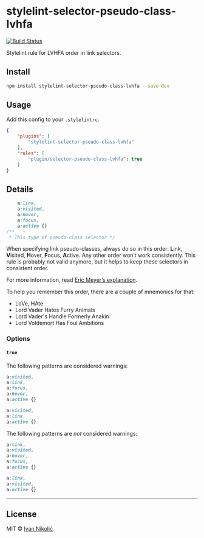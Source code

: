 # stylelint-selector-pseudo-class-lvhfa

[![Build Status][ci-img]][ci]

Stylelint rule for LVHFA order in link selectors.

## Install

```sh
npm install stylelint-selector-pseudo-class-lvhfa --save-dev
```

## Usage

Add this config to your `.stylelintrc`:

```json
{
	"plugins": [
		"stylelint-selector-pseudo-class-lvhfa"
	],
	"rules": [
		"plugin/selector-pseudo-class-lvhfa": true
	]
}
```

## Details

```css
    a:link,
    a:visited,
    a:hover,
    a:focus,
    a:active {}
/**   ↑
 * This type of pseudo-class selector */
```

When specifying link pseudo-classes, always do so in this order: **L**ink, **V**isited, **H**over, **F**ocus, **A**ctive. Any other order won’t work consistently. This rule is probably not valid anymore, but it helps to keep these selectors in consistent order.

For more information, read [Eric Meyer’s explanation](http://meyerweb.com/eric/thoughts/2007/06/11/who-ordered-the-link-states/).

To help you remember this order, there are a couple of mnemonics for that:

* LoVe, HAte
* Lord Vader Hates Furry Animals
* Lord Vader's Handle Formerly Anakin
* Lord Voldemort Has Foul Ambitions

### Options

#### `true`

The following patterns are considered warnings:

```css
a:visited,
a:link,
a:focus,
a:hover,
a:active {}
```

```css
a:visited,
a:link,
a:active {}
```

The following patterns are *not* considered warnings:

```css
a:link,
a:visited,
a:hover,
a:focus,
a:active {}
```

```css
a:link,
a:visited,
a:active {}
```

---

## License

MIT © [Ivan Nikolić](http://ivannikolic.com)

[ci]: https://travis-ci.org/niksy/stylelint-selector-pseudo-class-lvhfa
[ci-img]: https://travis-ci.org/niksy/stylelint-selector-pseudo-class-lvhfa.svg?branch=master
